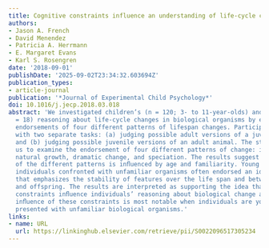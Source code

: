```yaml
---
title: Cognitive constraints influence an understanding of life-cycle change
authors:
- Jason A. French
- David Menendez
- Patricia A. Herrmann
- E. Margaret Evans
- Karl S. Rosengren
date: '2018-09-01'
publishDate: '2025-09-02T23:34:32.603694Z'
publication_types:
- article-journal
publication: '*Journal of Experimental Child Psychology*'
doi: 10.1016/j.jecp.2018.03.018
abstract: 'We investigated children’s (n = 120; 3- to 11-year-olds) and adults’ (n
  = 18) reasoning about life-cycle changes in biological organisms by examining their
  endorsements of four different patterns of lifespan changes. Participants were presented
  with two separate tasks: (a) judging possible adult versions of a juvenile animal
  and (b) judging possible juvenile versions of an adult animal. The stimuli enabled
  us to examine the endorsement of four different patterns of change: identical growth,
  natural growth, dramatic change, and speciation. The results suggest that endorsement
  of the different patterns is inﬂuenced by age and familiarity. Young children and
  individuals confronted with unfamiliar organisms often endorsed an identical growth
  that emphasizes the stability of features over the life span and between parents
  and offspring. The results are interpreted as supporting the idea that cognitive
  constraints inﬂuence individuals’ reasoning about biological change and that the
  inﬂuence of these constraints is most notable when individuals are young or are
  presented with unfamiliar biological organisms.'
links:
- name: URL
  url: https://linkinghub.elsevier.com/retrieve/pii/S0022096517305234
---
```

